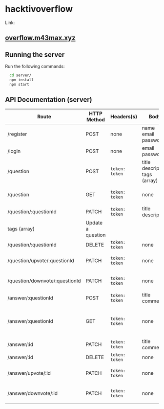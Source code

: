 # hacktivoverflow

Link:

## [overflow.m43max.xyz](http://overflow.m43max.xyz/)

## Running the server

Run the following commands:

```bash
  cd server/
  npm install
  npm start
```

## API Documentation (server)
| Route                          | HTTP Method | Headers(s)     | Body                                 | Description                                                  |
| ------------------------------ | ----------- | -------------- | ------------------------------------ | ------------------------------------------------------------ |
| /register                      | POST        | none           | name<br>email<br>password            | Register a new user                                          |
| /login                         | POST        | none           | email<br>password                    | Login a user                                                 |
| /question                      | POST        | `token: token` | title<br>description<br>tags (array) | Create a question                                            |
| /question                      | GET         | `token: token` | none                                 | Get all questions, or get a single question (req.query.search) |
| /question/:questionId          | PATCH       | `token: token` | title<br/>description
tags (array)    | Update a question                                            |
| /question/:questionId          | DELETE      | `token: token` | none                                 | Delete a question                                            |
| /question/upvote/:questionId   | PATCH       | `token: token` | none                                 | Upvote a question (or remove upvote if already upvoted)      |
| /question/downvote/:questionId | PATCH       | `token: token` | none                                 | Downvote a question (or remove downvote if already downvoted) |
| /answer/:questionId            | POST        | `token: token` | title<br>comment                     | Create a new answer                                          |
| /answer/:questionId            | GET         | `token: token` | none                                 | Get all answers for a specific question, or only my answers<br>for a specific question (req.query.myAnswer) |
| /answer/:id                    | PATCH       | `token: token` | title<br/>comment                    | Edit an answer                                               |
| /answer/:id                    | DELETE      | `token: token` | none                                 | Delete an answer                                             |
| /answer/upvote/:id             | PATCH       | `token: token` | none                                 | Upvote an answer (or remove upvote if already upvoted)       |
| /answer/downvote/:id           | PATCH       | `token: token` | none                                 | Downvote an answer (or remove downvote if already downvoted) |

